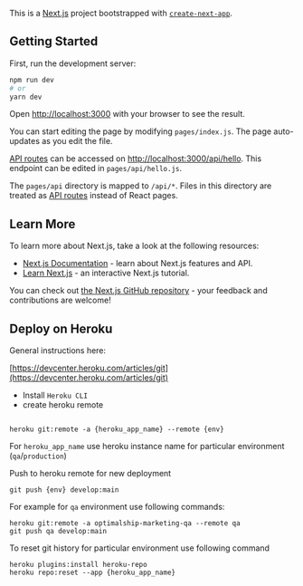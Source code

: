 This is a [Next.js](https://nextjs.org/) project bootstrapped with [`create-next-app`](https://github.com/vercel/next.js/tree/canary/packages/create-next-app).

## Getting Started

First, run the development server:

```bash
npm run dev
# or
yarn dev
```

Open [http://localhost:3000](http://localhost:3000) with your browser to see the result.

You can start editing the page by modifying `pages/index.js`. The page auto-updates as you edit the file.

[API routes](https://nextjs.org/docs/api-routes/introduction) can be accessed on [http://localhost:3000/api/hello](http://localhost:3000/api/hello). This endpoint can be edited in `pages/api/hello.js`.

The `pages/api` directory is mapped to `/api/*`. Files in this directory are treated as [API routes](https://nextjs.org/docs/api-routes/introduction) instead of React pages.

## Learn More

To learn more about Next.js, take a look at the following resources:

- [Next.js Documentation](https://nextjs.org/docs) - learn about Next.js features and API.
- [Learn Next.js](https://nextjs.org/learn) - an interactive Next.js tutorial.

You can check out [the Next.js GitHub repository](https://github.com/vercel/next.js/) - your feedback and contributions are welcome!

## Deploy on Heroku

General instructions here:

[https://devcenter.heroku.com/articles/git](https://devcenter.heroku.com/articles/git)

- Install `Heroku CLI`
- create heroku remote

```

heroku git:remote -a {heroku_app_name} --remote {env}
```

For `heroku_app_name` use heroku instance name for particular environment (`qa`/`production`)

Push to heroku remote for new deployment

```
git push {env} develop:main
```

For example for `qa` environment use following commands:

```
heroku git:remote -a optimalship-marketing-qa --remote qa
git push qa develop:main
```

To reset git history for particular environment use following command

```
heroku plugins:install heroku-repo
heroku repo:reset --app {heroku_app_name}
```
